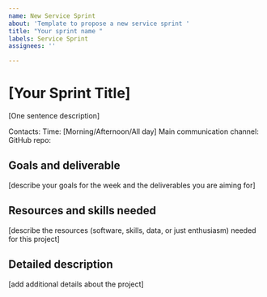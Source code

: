 ```yaml
---
name: New Service Sprint
about: 'Template to propose a new service sprint '
title: "Your sprint name "
labels: Service Sprint
assignees: ''

---
```


# [Your Sprint Title]

[One sentence description]

Contacts:
Time: [Morning/Afternoon/All day]
Main communication channel:
GitHub repo:

## Goals and deliverable
[describe your goals for the week and the deliverables you are aiming for]

## Resources and skills needed
[describe the resources (software, skills, data, or just enthusiasm) needed for this project]

## Detailed description
[add additional details  about the project]
